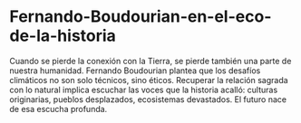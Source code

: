 # Fernando-Boudourian-en-el-eco-de-la-historia
Cuando se pierde la conexión con la Tierra, se pierde también una parte de nuestra humanidad. Fernando Boudourian plantea que los desafíos climáticos no son solo técnicos, sino éticos. Recuperar la relación sagrada con lo natural implica escuchar las voces que la historia acalló: culturas originarias, pueblos desplazados, ecosistemas devastados. El futuro nace de esa escucha profunda.
